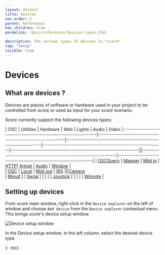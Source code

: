 ```yaml
---
layout: default
title: Devices
nav_order: 2
parent: References
has_children: true
permalink: /docs/references/devices-types.html

description: The various types of devices in *score*
tag: "Setup"
visible: true
---
```


# Devices

## What are devices ?

Devices are pieces of software or hardware used in your project to be controlled from *score* or used as input for your *score* scenario.

*Score* currently support the following devices types:


| OSC                                                             | Utilities                                                   | Hardware                                                        | Web                                                               | Lights                                                          | Audio                                                   | Video
|:----------------------------------------------------------------|:------------------------------------------------------------|:----------------------------------------------------------------|:------------------------------------------------------------|:----------------------------------------------------------------||:----------------------------------------------------------------|:----------------------------------------------------------------|
| [OSCQuery](/docs/references/devices-types/oscquery-device.html) | [Mapper](/docs/references/devices-types/mapper-device.html) | [Midi in](/docs/references/devices-types/midiin-device.html)    | [HTTP](/docs/references/devices-types/http-device.html)| [Artnet](/docs/references/devices-types/artnet-device.html)     | [Audio](/docs/references/devices-types/audio-device.html)   | [Window](/docs/references/devices-types/window-device.html)     |   
| [OSC](/docs/references/devices-types/osc-device.html)           | [Local](/docs/references/devices-types/local-device.html)   | [Midi out](/docs/references/devices-types/midiout-device.html)  | [WS](/docs/references/devices-types/ws-device.html)               |||[Camera](/docs/references/devices-types/camera-device.html)   
| [Minuit](/docs/references/devices-types/minuit-device.html)     |                                                             | [Serial](/docs/references/devices-types/serial-device.html)     |                                                                   |
|                                                                 |                                                             | [Joystick](/docs/references/devices-types/joystick-device.html) |                                                                   |
|                                                                 |                                                             | [Wiimote](/docs/references/devices-types/wiimote-device.html)   |



## Setting up devices

From *score* main window, right-click in the `Device explorer` on the left of window and choose `Add device` from the `Device explorer` contextual menu. This brings *score*'s device setup window.

![Device setup window](/score-docs/assets/images/references/devices-types/add-device.gif "score device setup")

In the Device setup window, in the left column, select the desired device type.

{: .toc}
